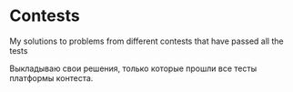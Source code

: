 # Contests
My solutions to problems from different contests that have passed all the tests

Выкладываю свои решения, только которые прошли все тесты платформы контеста.
